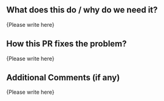 <!-- Thank you for your contribution -->

## What does this do / why do we need it?

{Please write here}

## How this PR fixes the problem?

{Please write here}

## Additional Comments (if any)

{Please write here}
